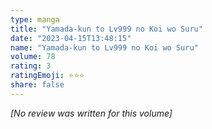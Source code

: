 ```yaml
---
type: manga
title: "Yamada-kun to Lv999 no Koi wo Suru"
date: "2023-04-15T13:48:15"
name: "Yamada-kun to Lv999 no Koi wo Suru"
volume: 78
rating: 3
ratingEmoji: ⭐️⭐️⭐️
share: false
---
```


*[No review was written for this volume]*
